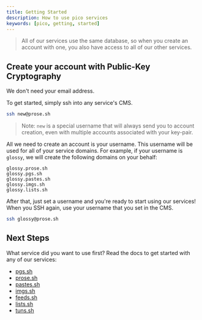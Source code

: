 ```yaml
---
title: Getting Started
description: How to use pico services 
keywords: [pico, getting, started]
---
```


> All of our services use the same database, so when you create an account with
> one, you also have access to all of our other services.

## Create your account with Public-Key Cryptography

We don't need your email address.

To get started, simply ssh into any service's CMS.

```bash
ssh new@prose.sh
```

> Note: `new` is a special username that will always send you to account
> creation, even with multiple accounts associated with your key-pair.

All we need to create an account is your username. This username will be used
for all of your service domains. For example, if your username is `glossy`, we
will create the following domains on your behalf:

```
glossy.prose.sh
glossy.pgs.sh
glossy.pastes.sh
glossy.imgs.sh
glossy.lists.sh
```

After that, just set a username and you're ready to start using our services!
When you SSH again, use your username that you set in the CMS.

```bash
ssh glossy@prose.sh
```

## Next Steps

What service did you want to use first? Read the docs to get started with any of
our services:

- [pgs.sh](/pgs)
- [prose.sh](/prose)
- [pastes.sh](/prose)
- [imgs.sh](/imgs)
- [feeds.sh](/feeds)
- [lists.sh](/lists)
- [tuns.sh](/tuns)
